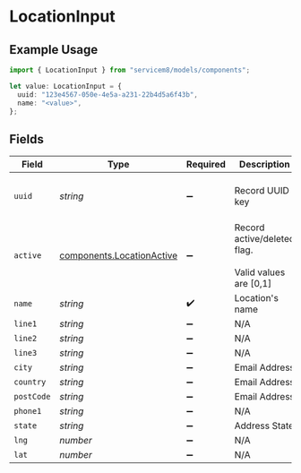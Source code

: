 # LocationInput

## Example Usage

```typescript
import { LocationInput } from "servicem8/models/components";

let value: LocationInput = {
  uuid: "123e4567-050e-4e5a-a231-22b4d5a6f43b",
  name: "<value>",
};
```

## Fields

| Field                                                                  | Type                                                                   | Required                                                               | Description                                                            | Example                                                                |
| ---------------------------------------------------------------------- | ---------------------------------------------------------------------- | ---------------------------------------------------------------------- | ---------------------------------------------------------------------- | ---------------------------------------------------------------------- |
| `uuid`                                                                 | *string*                                                               | :heavy_minus_sign:                                                     | Record UUID key                                                        | 123e4567-050e-4e5a-a231-22b4d5a6f43b                                   |
| `active`                                                               | [components.LocationActive](../../models/components/locationactive.md) | :heavy_minus_sign:                                                     | Record active/deleted flag. <br/><br/>Valid values are [0,1]           |                                                                        |
| `name`                                                                 | *string*                                                               | :heavy_check_mark:                                                     | Location's name                                                        |                                                                        |
| `line1`                                                                | *string*                                                               | :heavy_minus_sign:                                                     | N/A                                                                    |                                                                        |
| `line2`                                                                | *string*                                                               | :heavy_minus_sign:                                                     | N/A                                                                    |                                                                        |
| `line3`                                                                | *string*                                                               | :heavy_minus_sign:                                                     | N/A                                                                    |                                                                        |
| `city`                                                                 | *string*                                                               | :heavy_minus_sign:                                                     | Email Address                                                          |                                                                        |
| `country`                                                              | *string*                                                               | :heavy_minus_sign:                                                     | Email Address                                                          |                                                                        |
| `postCode`                                                             | *string*                                                               | :heavy_minus_sign:                                                     | Email Address                                                          |                                                                        |
| `phone1`                                                               | *string*                                                               | :heavy_minus_sign:                                                     | N/A                                                                    |                                                                        |
| `state`                                                                | *string*                                                               | :heavy_minus_sign:                                                     | Address State                                                          |                                                                        |
| `lng`                                                                  | *number*                                                               | :heavy_minus_sign:                                                     | N/A                                                                    |                                                                        |
| `lat`                                                                  | *number*                                                               | :heavy_minus_sign:                                                     | N/A                                                                    |                                                                        |